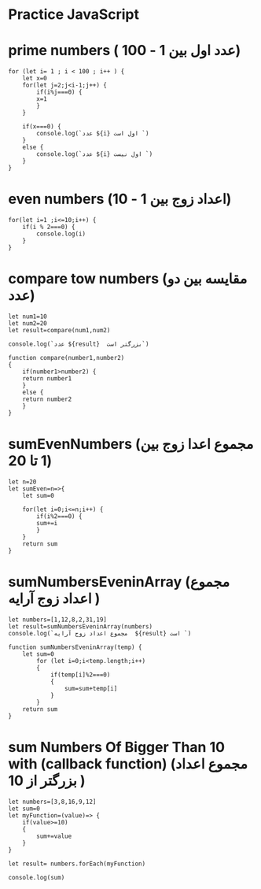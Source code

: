 # Practice JavaScript

# prime numbers (  عدد اول بین 1 - 100)
```
for (let i= 1 ; i < 100 ; i++ ) {
    let x=0
    for(let j=2;j<i-1;j++) {
        if(i%j===0) {
        x=1
        }
    }

    if(x===0) {
        console.log(`عدد ${i} اول است `)
    }
    else {
        console.log(`عدد ${i} اول نیست `)
    }
}
```



# even numbers (اعداد زوج بین 1 - 10)
```
for(let i=1 ;i<=10;i++) {
    if(i % 2===0) {
        console.log(i)
    }
}
```

# compare tow numbers (مقایسه بین دو عدد)
```
let num1=10
let num2=20
let result=compare(num1,num2)

console.log(`عدد ${result}  بزرگتر است`)

function compare(number1,number2)
{
    if(number1>number2) {
    return number1
    }
    else {
    return number2
    }
}
```


# sumEvenNumbers (مجموع اعدا زوج بین 1 تا 20)
```
let n=20
let sumEven=n=>{
    let sum=0

    for(let i=0;i<=n;i++) {
        if(i%2===0) {
        sum+=i
        }
    }
    return sum
}
```




# sumNumbersEveninArray (مجموع اعداد  زوج  آرایه )
```
let numbers=[1,12,8,2,31,19]
let result=sumNumbersEveninArray(numbers)
console.log(`مجموع اعداد زوج آرایه  ${result} است `)

function sumNumbersEveninArray(temp) {
    let sum=0
        for (let i=0;i<temp.length;i++)
        {
            if(temp[i]%2===0)
            {
                sum=sum+temp[i]
            }    
        }
    return sum
}
```

# sum Numbers Of Bigger Than 10 with (callback function) (مجموع اعداد بزرگتر از 10 )
```
let numbers=[3,8,16,9,12]
let sum=0
let myFunction=(value)=> {
    if(value>=10)
    {
        sum+=value
    }
}
 
let result= numbers.forEach(myFunction)
 
console.log(sum)
 
```


